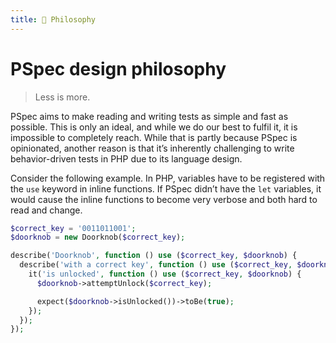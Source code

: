 ```yaml
---
title: 💭 Philosophy
---
```


# PSpec design philosophy

> Less is more.

PSpec aims to make reading and writing tests as simple and fast as
possible. This is only an ideal, and while we do our best to fulfil it,
it is impossible to completely reach. While that is partly because PSpec
is opinionated, another reason is that it’s inherently challenging to
write behavior-driven tests in PHP due to its language design.

Consider the following example. In PHP, variables have to be registered
with the `use` keyword in inline functions. If PSpec didn’t have the
`let` variables, it would cause the inline functions to become very
verbose and both hard to read and change.

```php
$correct_key = '0011011001';
$doorknob = new Doorknob($correct_key);

describe('Doorknob', function () use ($correct_key, $doorknob) {
  describe('with a correct key', function () use ($correct_key, $doorknob) {
    it('is unlocked', function () use ($correct_key, $doorknob) {
      $doorknob->attemptUnlock($correct_key);

      expect($doorknob->isUnlocked())->toBe(true);
    });
  });
});
```
